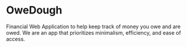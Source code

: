 # OweDough
Financial Web Application to help keep track of money you owe and are owed.
We are an app that prioritizes minimalism, efficiency, and ease of access.
